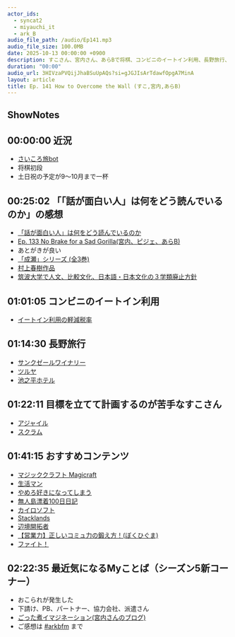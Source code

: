 ```yaml
---
actor_ids:
  - syncat2
  - miyauchi_it
  - ark_B
audio_file_path: /audio/Ep141.mp3
audio_file_size: 100.0MB
date: 2025-10-13 00:00:00 +0900
description: すこ⁠さん、⁠宮内さん、⁠あらB⁠で将棋、コンビニのイートイン利用、長野旅行、無人島漂着100日日記、コミュ力の鍛え方、下請けなどについて話しました。
duration: "00:00"
audio_url: 3HIVzaPVQijJhaBSuUpAQs?si=gJGJIsArTdawfOpgA7MinA
layout: article
title: Ep. 141 How to Overcome the Wall (すこ,宮内,あらB)
---
```

## ShowNotes

## 00:00:00 近況

* [さいころ旅bot](https://bsky.app/profile/saikorotrip.bsky.social)
* 将棋初段
* 土日祝の予定が9〜10月まで一杯

## 00:25:02 「「話が面白い人」は何をどう読んでいるのか」の感想

* [「話が面白い人」は何をどう読んでいるのか](https://www.shinchosha.co.jp/book/611101/)
* [Ep. 133 No Brake for a Sad Gorilla(宮内、ピジェ、あらB)](https://www.arkbfm.com/episode/133)
* あとがきが良い
* [「成瀬」シリーズ (全3巻)](https://amzn.to/4qpHIJ9)
* [村上春樹作品](https://amzn.to/3WyKXjp)
* [筑波大学で人文、比較文化、日本語・日本文化の３学類廃止方針](https://www.rouhyo.org/news/tsukubadai/)

## 01:01:05 コンビニのイートイン利用

* [イートイン利用の軽減税率](https://www.zeiken.co.jp/zeikenpress/column/02/)

## 01:14:30 長野旅行

* [サンクゼールワイナリー](https://www.stcousair.co.jp/valley/main-shop)
* [ツルヤ](https://www.tsuruya-corp.co.jp/)
* [池之平ホテル](https://www.shirakabaresort.jp/ikenotaira-hotel/)

## 01:22:11 目標を立てて計画するのが苦手なすこさん

* [アジャイル](https://ja.wikipedia.org/wiki/%E3%82%A2%E3%82%B8%E3%83%A3%E3%82%A4%E3%83%AB%E3%82%BD%E3%83%95%E3%83%88%E3%82%A6%E3%82%A7%E3%82%A2%E9%96%8B%E7%99%BA)
* [スクラム](https://ja.wikipedia.org/wiki/%E3%82%B9%E3%82%AF%E3%83%A9%E3%83%A0_(%E3%82%BD%E3%83%95%E3%83%88%E3%82%A6%E3%82%A7%E3%82%A2%E9%96%8B%E7%99%BA))

## 01:41:15 おすすめコンテンツ

* [マジッククラフト Magicraft](https://store.steampowered.com/app/2103140/_Magicraft/?l=japanese)
* [生活マン](https://x.com/cake0sho/status/1902877232370159773)
* [やめろ好きになってしまう](https://tonarinoyj.jp/episode/2550912965288156006)
* [無人島漂着100日日記](https://x.com/gozz_sss/status/1970261829063676078)
* [カイロソフト](https://kairosoft.net/)
* [Stacklands](https://store.steampowered.com/app/1948280/Stacklands/?l=japanese)
* [辺境開拓者](https://store.steampowered.com/app/2346410/_/)
* [【営業力】正しいコミュ力の鍛え方！(ぼくひぐま)](https://www.youtube.com/watch?v=FOB_1Evi6lo)
* [ファイト！](https://www.youtube.com/watch?v=WxV0KG2UPMA)

## 02:22:35 最近気になるMyことば（シーズン5新コーナー）

* おこられが発生した
* 下請け、PB、パートナー、協力会社、派遣さん
* [ごった煮イマジネーション(宮内さんのブログ)](https://miyauchi-it.hateblo.jp/)
* ご感想は [#arkbfm](https://twitter.com/hashtag/arkbfm?src=hashtag_click&f=live) まで